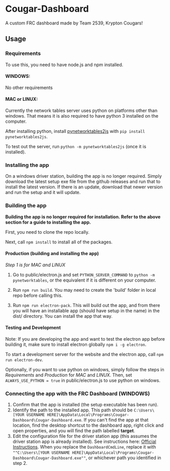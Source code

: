 # Cougar-Dashboard
A custom FRC dashboard made by Team 2539, Krypton Cougars!

## Usage
### Requirements
To use this, you need to have node.js and npm installed.

#### WINDOWS:
No other requirements

#### MAC or LINUX:
Currently the network tables server uses python on platforms other than windows.
That means it is also required to have python 3 installed on the computer.

After installing python, install [pynetworktables2js](https://github.com/robotpy/pynetworktables2js) with `pip install pynetworktables2js`.

To test out the server, run `python -m pynetworktables2js` (once it is installed).

### Installing the app
On a windows driver station, building the app is no longer required. Simply download the latest setup exe file from the github releases and run that to install the latest version. If there is an update, download that newer version and run the setup and it will update.

### Building the app
**Building the app is no longer required for installation. Refer to the above section for a guide to installing the app.**

First, you need to clone the repo locally.

Next, call `npm install` to install all of the packages.

#### Production (building and installing the app)
*Step 1 is for MAC and LINUX*
1) Go to public/electron.js and set `PYTHON_SERVER_COMMAND` to `python -m pynetworktables`, or the equivalent if it is different on your computer.

2) Run `npm run build`. You may need to create the 'build' folder in local repo before calling this.

3) Run `npm run electron-pack`. This will build out the app, and from there you will have an installable app (should have setup in the name) in the dist/ directory. You can install the app that way. 

#### Testing and Development
Note: If you are developing the app and want to test the electron app before building it, make sure to install electron globally `npm i -g electron`.

To start a development server for the website and the electron app, call `npm run electron-dev`.

Optionally, if you want to use python on windows, simply follow the steps in *Requirements* and *Production* for *MAC* and *LINUX*.
Then, set `ALWAYS_USE_PYTHON = true` in public/electron.js to use python on windows. 

### Connecting the app with the FRC Dashboard (WINDOWS)
1) Confirm that the app is installed (the setup executable has been run).
2) Identify the path to the installed app. This path should be `C:\Users\[YOUR USERNAME HERE]\AppData\Local\Programs\Cougar-Dashboard\Cougar-Dashboard.exe`. If you can't find the app at that location, find the desktop shortcut to the dashboard app, right click and open properties, and you will find the path labelled **target**.
3) Edit the configuration file for the driver station app (this assumes the driver station app is already installed). See instructions here: [Official Instructions](https://docs.wpilib.org/en/stable/docs/software/driverstation/manually-setting-the-driver-station-to-start-custom-dashboard.html). When you replace the `DashboardCmdLine`, replace it with `""C:\Users\[YOUR USERNAME HERE]\AppData\Local\Programs\Cougar-Dashboard\Cougar-Dashboard.exe""`, or whichever path you identified in step 2. 

